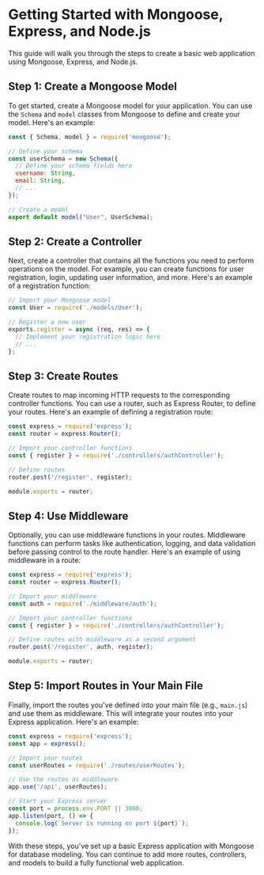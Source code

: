 # Getting Started with Mongoose, Express, and Node.js

This guide will walk you through the steps to create a basic web application using Mongoose, Express, and Node.js.

## Step 1: Create a Mongoose Model

To get started, create a Mongoose model for your application. You can use the `Schema` and `model` classes from Mongoose to define and create your model. Here's an example:

```javascript
const { Schema, model } = require('mongoose');

// Define your schema
const userSchema = new Schema({
  // Define your schema fields here
  username: String,
  email: String,
  // ...
});

// Create a model
export default model("User", UserSchema);
```

## Step 2: Create a Controller

Next, create a controller that contains all the functions you need to perform operations on the model. For example, you can create functions for user registration, login, updating user information, and more. Here's an example of a registration function:

```javascript
// Import your Mongoose model
const User = require('./models/User');

// Register a new user
exports.register = async (req, res) => {
  // Implement your registration logic here
  // ...
};
```

## Step 3: Create Routes

Create routes to map incoming HTTP requests to the corresponding controller functions. You can use a router, such as Express Router, to define your routes. Here's an example of defining a registration route:

```javascript
const express = require('express');
const router = express.Router();

// Import your controller functions
const { register } = require('./controllers/authController');

// Define routes
router.post('/register', register);

module.exports = router;
```

## Step 4: Use Middleware

Optionally, you can use middleware functions in your routes. Middleware functions can perform tasks like authentication, logging, and data validation before passing control to the route handler. Here's an example of using middleware in a route:

```javascript
const express = require('express');
const router = express.Router();

// Import your middleware
const auth = require('./middleware/auth');

// Import your controller functions
const { register } = require('./controllers/authController');

// Define routes with middleware as a second argument
router.post('/register', auth, register);

module.exports = router;
```

## Step 5: Import Routes in Your Main File

Finally, import the routes you've defined into your main file (e.g., `main.js`) and use them as middleware. This will integrate your routes into your Express application. Here's an example:

```javascript
const express = require('express');
const app = express();

// Import your routes
const userRoutes = require('./routes/userRoutes');

// Use the routes as middleware
app.use('/api', userRoutes);

// Start your Express server
const port = process.env.PORT || 3000;
app.listen(port, () => {
  console.log(`Server is running on port ${port}`);
});
```

With these steps, you've set up a basic Express application with Mongoose for database modeling. You can continue to add more routes, controllers, and models to build a fully functional web application.